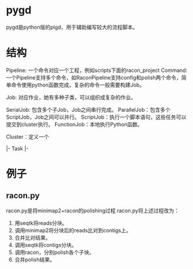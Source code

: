 # pygd
pygd是python版的plgd，用于辅助编写较大的流程脚本。


# 结构
Pipeline: 一个命令对应一个工程，例如scripts下面的racon_project
Command: 一个Pipeline支持多个命令，如RaconPipeline支持config和polish两个命令，简单命令使用python函数完成，复杂的命令一般需要构建Job。

Job: 对应作业，她有多种子类，可以组织成复杂的作业。

SerialJob: 包含多个子Job，Job之间串行完成。
ParallelJob：包含多个ScriptJob，Job之间可以并行。
ScriptJob：执行一个脚本语句，这些任务可以提交到cluster执行。
FunctionJob：本地执行Python函数。

Cluster：定义一个


|- Task
    |-

# 例子
## racon.py
racon.py是将minimap2+racon的polishing过程
racon.py将上述过程改为：
1. 用seqtk将reads分块。
2. 调用minimap2将分块后的reads比对到contigs上。
3. 合并比对结果。
4. 调用seqtk将contigs分块。
5. 调用racon，分别polish各个子块。
6. 合并polish结果。